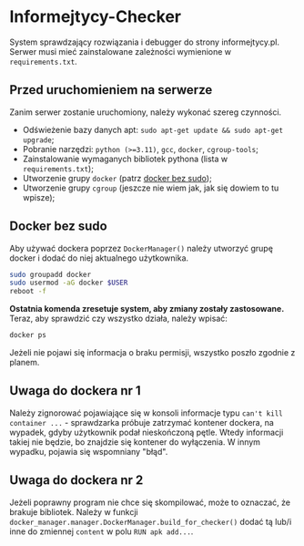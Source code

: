 # Informejtycy-Checker

System sprawdzający rozwiązania i debugger do strony informejtycy.pl. Serwer musi mieć zainstalowane zależności wymienione w `requirements.txt`.

## Przed uruchomieniem na serwerze

Zanim serwer zostanie uruchomiony, należy wykonać szereg czynności.

- Odświeżenie bazy danych apt: `sudo apt-get update && sudo apt-get upgrade`;
- Pobranie narzędzi: `python (>=3.11)`, `gcc`, `docker`, `cgroup-tools`;
- Zainstalowanie wymaganych bibliotek pythona (lista w `requirements.txt`);
- Utworzenie grupy `docker` (patrz [docker bez sudo](#Docker-bez-sudo));
- Utworzenie grupy `cgroup` (jeszcze nie wiem jak, jak się dowiem to tu wpisze);

## Docker bez sudo <a name="Docker-bez-sudo"></a>

Aby używać dockera poprzez `DockerManager()` należy utworzyć grupę docker i dodać do niej aktualnego użytkownika.

```bash
sudo groupadd docker
sudo usermod -aG docker $USER
reboot -f
```

**Ostatnia komenda zresetuje system, aby zmiany zostały zastosowane.** Teraz, aby sprawdzić czy wszystko działa, należy wpisać:

```bash
docker ps
```

Jeżeli nie pojawi się informacja o braku permisji, wszystko poszło zgodnie z planem.

## Uwaga do dockera nr 1

Należy zignorować pojawiające się w konsoli informacje typu `can't kill container ...` - sprawdzarka próbuje zatrzymać kontener dockera, na wypadek, gdyby użytkownik podał nieskończoną pętle. Wtedy informacji takiej nie będzie, bo znajdzie się kontener do wyłączenia. W innym wypadku, pojawia się wspomniany "błąd".

## Uwaga do dockera nr 2

Jeżeli poprawny program nie chce się skompilować, może to oznaczać, że brakuje bibliotek. Należy w funkcji `docker_manager.manager.DockerManager.build_for_checker()` dodać tą lub/i inne do zmiennej `content` w polu `RUN apk add...`.

